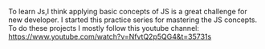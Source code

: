 To learn Js,I think applying basic concepts of JS is a great challenge for new developer.
I started this practice series for mastering the JS concepts.
To do these projects I mostly follow this youtube channel: https://www.youtube.com/watch?v=NfvtQ2p5QG4&t=35731s  
